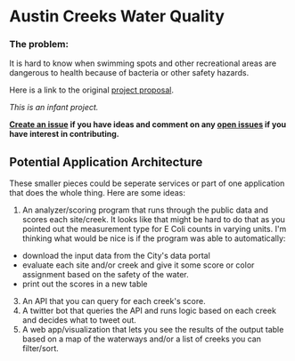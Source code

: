 # Austin Creeks Water Quality

### The problem:
It is hard to know when swimming spots and other recreational areas are dangerous to health because of bacteria or other safety hazards.

Here is a link to the original [project proposal](https://github.com/open-austin/project-ideas/issues/74).

_This is an infant project._ 

**[Create an issue](https://github.com/open-austin/water-quality/issues/new) if you have ideas and comment on any [open issues](https://github.com/open-austin/water-quality/issues/) if you have interest in contributing.**

## Potential Application Architecture

These smaller pieces could be seperate services or part of one application that does the whole thing. Here are some ideas:

1. An analyzer/scoring program that runs through the public data and scores each site/creek. It looks like that might be hard to do that as you pointed out the measurement type for E Coli counts in varying units. I'm thinking what would be nice is if the program was able to automatically:
  - download the input data from the City's data portal
  - evaluate each site and/or creek and give it some score or color assignment based on the safety of the water.
  - print out the scores in a new table
3. An API that you can query for each creek's score.
2. A twitter bot that queries the API and runs logic based on each creek and decides what to tweet out.
3. A web app/visualization that lets you see the results of the output table based on a map of the waterways and/or a list of creeks you can filter/sort.
